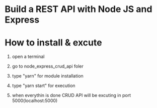 # Build a REST API with Node JS and Express

# How to install & excute

1. open a terminal

2. go to node_express_crud_api foler

3. type "yarn" for module installation

4. type "yarn start" for execution

5. when everythin is done CRUD API will be excuting in port 5000(localhost:5000)